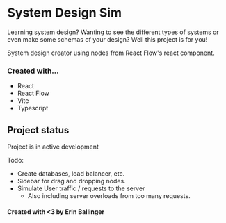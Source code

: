 # System Design Sim

Learning system design? Wanting to see the different types of systems or even make some schemas of your design? Well this project is for you!

System design creator using nodes from React Flow's react component.

### Created with...

- React
- React Flow
- Vite
- Typescript

## Project status

Project is in active development

Todo:

- Create databases, load balancer, etc.
- Sidebar for drag and dropping nodes.
- Simulate User traffic / requests to the server
  - Also including server overloads from too many requests.

#### Created with <3 by Erin Ballinger
